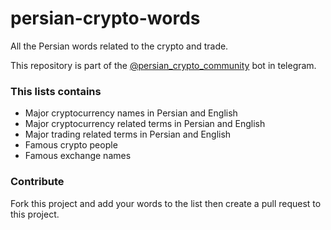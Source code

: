 # persian-crypto-words
All the Persian words related to the crypto and trade.

This repository is part of the [@persian_crypto_community](https://t.me/persian_crypto_community) bot in telegram.

### This lists contains
- Major cryptocurrency names in Persian and English
- Major cryptocurrency related terms in Persian and English
- Major trading related terms in Persian and English
- Famous crypto people
- Famous exchange names

### Contribute
Fork this project and add your words to the list then create a pull request to this project.
